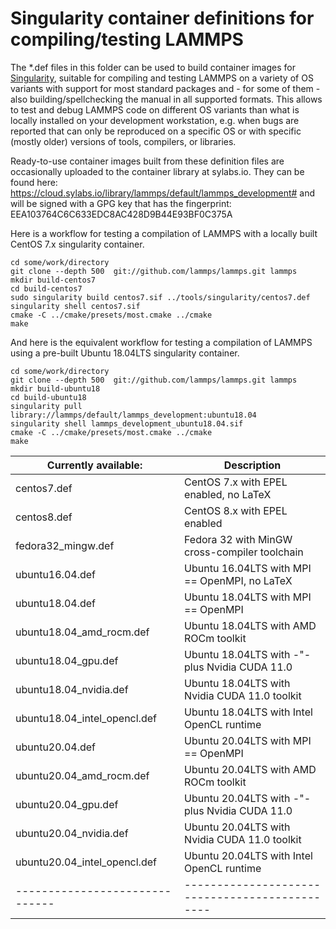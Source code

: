 # Singularity container definitions for compiling/testing LAMMPS

The *.def files in this folder can be used to build container images
for [Singularity](https://sylabs.io), suitable for compiling and testing
LAMMPS on a variety of OS variants with support for most standard
packages and - for some of them - also building/spellchecking the manual
in all supported formats. This allows to test and debug LAMMPS code on
different OS variants than what is locally installed on your development
workstation, e.g. when bugs are reported that can only be reproduced on
a specific OS or with specific (mostly older) versions of tools,
compilers, or libraries.

Ready-to-use container images built from these definition files are
occasionally uploaded to the container library at sylabs.io. They
can be found here: https://cloud.sylabs.io/library/lammps/default/lammps_development#
and will be signed with a GPG key that has the fingerprint:
EEA103764C6C633EDC8AC428D9B44E93BF0C375A

Here is a workflow for testing a compilation of LAMMPS with a locally
built CentOS 7.x singularity container.

```
cd some/work/directory
git clone --depth 500  git://github.com/lammps/lammps.git lammps
mkdir build-centos7
cd build-centos7
sudo singularity build centos7.sif ../tools/singularity/centos7.def
singularity shell centos7.sif
cmake -C ../cmake/presets/most.cmake ../cmake
make
```

And here is the equivalent workflow for testing a compilation of LAMMPS
using a pre-built Ubuntu 18.04LTS singularity container.

```
cd some/work/directory
git clone --depth 500  git://github.com/lammps/lammps.git lammps
mkdir build-ubuntu18
cd build-ubuntu18
singularity pull library://lammps/default/lammps_development:ubuntu18.04
singularity shell lammps_development_ubuntu18.04.sif
cmake -C ../cmake/presets/most.cmake ../cmake
make
```

| Currently available:           | Description                                    |
| ------------------------------ | ---------------------------------------------- |
| centos7.def                    | CentOS 7.x with EPEL enabled, no LaTeX         |
| centos8.def                    | CentOS 8.x with EPEL enabled                   |
| fedora32_mingw.def             | Fedora 32 with MinGW cross-compiler toolchain  |
| ubuntu16.04.def                | Ubuntu 16.04LTS with MPI == OpenMPI, no LaTeX  |
| ubuntu18.04.def                | Ubuntu 18.04LTS with MPI == OpenMPI            |
| ubuntu18.04_amd_rocm.def       | Ubuntu 18.04LTS with AMD ROCm toolkit          |
| ubuntu18.04_gpu.def            | Ubuntu 18.04LTS with -"- plus Nvidia CUDA 11.0 |
| ubuntu18.04_nvidia.def         | Ubuntu 18.04LTS with Nvidia CUDA 11.0 toolkit  |
| ubuntu18.04_intel_opencl.def   | Ubuntu 18.04LTS with Intel OpenCL runtime      |
| ubuntu20.04.def                | Ubuntu 20.04LTS with MPI == OpenMPI            |
| ubuntu20.04_amd_rocm.def       | Ubuntu 20.04LTS with AMD ROCm toolkit          |
| ubuntu20.04_gpu.def            | Ubuntu 20.04LTS with -"- plus Nvidia CUDA 11.0 |
| ubuntu20.04_nvidia.def         | Ubuntu 20.04LTS with Nvidia CUDA 11.0 toolkit  |
| ubuntu20.04_intel_opencl.def   | Ubuntu 20.04LTS with Intel OpenCL runtime      |
| ------------------------------ | ---------------------------------------------- |

